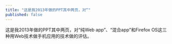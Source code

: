 ```yaml
---
title: "这是我2013年做的PPT其中两页，对“"
published: false
---
```

这是我2013年做的PPT其中两页，对“纯Web app”、“混合app”和Firefox OS这三种用Web技术做手机应用的技术做的评估。

